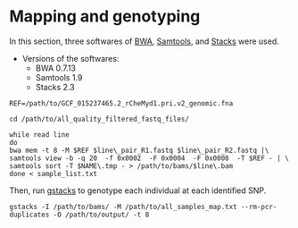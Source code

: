 # Mapping and genotyping

In this section, three softwares of [BWA](https://github.com/lh3/bwa), [Samtools](http://www.htslib.org/), and [Stacks](https://catchenlab.life.illinois.edu/stacks/) were used.

- Versions of the softwares:
  - BWA 0.7.13
  - Samtools 1.9
  - Stacks 2.3


```
REF=/path/to/GCF_015237465.2_rCheMyd1.pri.v2_genomic.fna

cd /path/to/all_quality_filtered_fastq_files/

while read line
do
bwa mem -t 8 -M $REF $line\_pair_R1.fastq $line\_pair_R2.fastq |\
samtools view -b -q 20  -f 0x0002  -F 0x0004  -F 0x0008  -T $REF - | \
samtools sort -T $NAME\.tmp - > /path/to/bams/$line\.bam
done < sample_list.txt
```

Then, run [gstacks](https://catchenlab.life.illinois.edu/stacks/comp/gstacks.php) to genotype each individual at each identified SNP.

`gstacks -I /path/to/bams/ -M /path/to/all_samples_map.txt --rm-pcr-duplicates -O /path/to/output/ -t 8`

